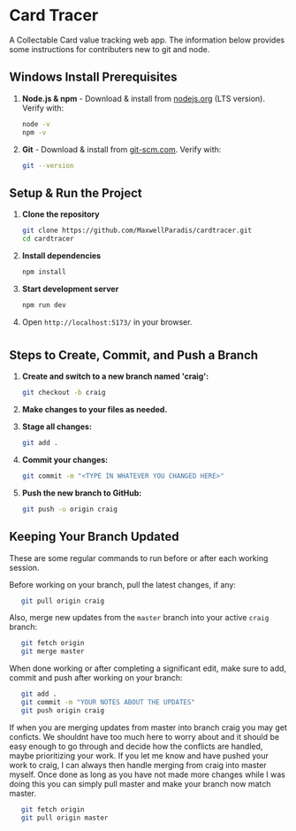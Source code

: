 # Card Tracer
A Collectable Card value tracking web app.  The information below provides some instructions for contributers new to git and node.


## Windows Install Prerequisites

1. **Node.js & npm** - Download & install from [nodejs.org](https://nodejs.org/) (LTS version). Verify with:
   ```sh
   node -v
   npm -v
   ```
2. **Git** - Download & install from [git-scm.com](https://git-scm.com/downloads). Verify with:
   ```sh
   git --version
   ```

## Setup & Run the Project

1. **Clone the repository**
   ```sh
   git clone https://github.com/MaxwellParadis/cardtracer.git
   cd cardtracer
   ```
2. **Install dependencies**
   ```sh
   npm install
   ```
3. **Start development server**
   ```sh
   npm run dev
   ```
4. Open `http://localhost:5173/` in your browser.


#

## Steps to Create, Commit, and Push a Branch

1. **Create and switch to a new branch named 'craig':**

   ```sh
   git checkout -b craig
   ```

2. **Make changes to your files as needed.**

3. **Stage all changes:**

   ```sh
   git add .
   ```

4. **Commit your changes:**

   ```sh
   git commit -m "<TYPE IN WHATEVER YOU CHANGED HERE>"
   ```

5. **Push the new branch to GitHub:**

   ```sh
   git push -u origin craig
   ```

## Keeping Your Branch Updated

These are some regular commands to run before or after each working session.

Before working on your branch, pull the latest changes, if any:

```sh
   git pull origin craig
```

Also, merge new updates from the `master` branch into your active `craig` branch:

```sh
   git fetch origin
   git merge master
```

When done working or after completing a significant edit, make sure to add, commit and push after working on your branch:

```sh
   git add . 
   git commit -m "YOUR NOTES ABOUT THE UPDATES"
   git push origin craig
```

If when you are merging updates from master into branch craig you may get conficts.  We shouldnt have too much here to worry about and it should be easy enough to go through and decide how the conflicts are handled, maybe prioritizing your work.  If you let me know and have pushed your work to craig, I can always then handle merging from craig into master myself.  Once done as long as you have not made more changes while I was doing this you can simply pull master and make your branch now match master.

```sh
   git fetch origin
   git pull origin master
```





